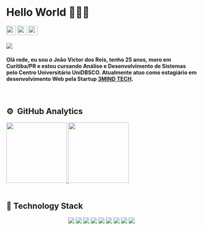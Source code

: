 # Hello World 👨🏻‍💻
<div>  
  <a href="mailto:joaooreis@hotmail.com" alt="Hotmail">
  <img height="25em" src="https://img.shields.io/badge/Microsoft_Outlook-0078D4?style=for-the-badge&logo=microsoft-outlook&logoColor=white" /></a>
  
  <a href="https://www.linkedin.com/in/jo%C3%A3o-reis-305716237/" alt="Linkedin">
  <img height="25em" src="https://img.shields.io/badge/LinkedIn-0077B5?style=for-the-badge&logo=linkedin&logoColor=white" /></a>
  
  <a href="https://www.instagram.com/joaoreiss_/" target="_blank" alt="Linkedin">
  <img height="25em" src="https://img.shields.io/badge/Instagram-E4405F?style=for-the-badge&logo=instagram&logoColor=white" /></a> 
</div>
    
<br>
<img src="https://user-images.githubusercontent.com/106037010/206037774-543a9d36-df5b-4b71-acec-026412ee3c01.jpg"/>


#### Olá rede, eu sou o João Victor dos Reis, tenho 25 anos, moro em Curitiba/PR e estou cursando Análise e Desenvolvimento de Sistemas pelo Centro Universitário UniDBSCO. Atualmente atuo como estagiário em desenvolvimento Web pela Startup [3MIND TECH](https://www.linkedin.com/company/3mindconsultoria/mycompany/verification/). 

<!-- - 📚 An investment in knowledge pays the best interest. – Benjamin Franklin -->

<br>

## ⚙️ &nbsp;GitHub Analytics
<a href="https://github.com/reissjoao">
    <img height="160em" src="https://github-readme-stats.vercel.app/api?username=reissjoao&count_private=true&include_all_commits=true&show_icons=false&theme=tokyonight&hide_border=true&show_owner=true"/>
    <img height="160em" src="https://github-readme-stats.vercel.app/api/top-langs/?username=reissjoao&theme=tokyonight&hide_border=true&&layout=compact"/>
  </a>
  
<br>
<br>

## 🚀 Technology Stack

<!-- <div align="center" style="display: inline_block">
  <img align="center" alt="Joao-Js" height="30" width="40" src="https://raw.githubusercontent.com/devicons/devicon/master/icons/javascript/javascript-plain.svg">
  <img align="center" alt="Joao-Ts" height="30" width="40" src="https://raw.githubusercontent.com/devicons/devicon/master/icons/typescript/typescript-plain.svg">
  <img align="center" alt="Joao-React" height="30" width="40" src="https://raw.githubusercontent.com/devicons/devicon/master/icons/react/react-original.svg">
  <img align="center" alt="Joao-HTML" height="30" width="40" src="https://raw.githubusercontent.com/devicons/devicon/master/icons/html5/html5-original.svg">
  <img align="center" alt="Joao-CSS" height="30" width="40" src="https://raw.githubusercontent.com/devicons/devicon/master/icons/css3/css3-original.svg">
  <img align="center" alt="Joao-mysql" height="30" width="40" src="https://cdn.jsdelivr.net/gh/devicons/devicon/icons/mysql/mysql-original-wordmark.svg" />
  <img align="center" alt="Joao-bootstrap" height="30" width="40" src="https://cdn.jsdelivr.net/gh/devicons/devicon/icons/bootstrap/bootstrap-original.svg" />
  <img align="center" alt="Joao-git" height="30" width="40" src="https://cdn.jsdelivr.net/gh/devicons/devicon/icons/git/git-original.svg" />
</div> -->

<div align="center">
  <img src="https://img.shields.io/badge/JavaScript-F7DF1E?style=for-the-badge&logo=javascript&logoColor=black" />
  <img src="https://img.shields.io/badge/React-20232A?style=for-the-badge&logo=react&logoColor=61DAFB" />
  <img src="https://img.shields.io/badge/TypeScript-007ACC?style=for-the-badge&logo=typescript&logoColor=white" />
  <img src="https://img.shields.io/badge/Java-ED8B00?style=for-the-badge&logo=openjdk&logoColor=white" />
  <img src="https://img.shields.io/badge/HTML5-E34F26?style=for-the-badge&logo=html5&logoColor=white" />
  <img src="https://img.shields.io/badge/CSS3-1572B6?style=for-the-badge&logo=css3&logoColor=white" />
  <img src="https://img.shields.io/badge/Bootstrap-563D7C?style=for-the-badge&logo=bootstrap&logoColor=white" />
  <img src="https://img.shields.io/badge/MySQL-005C84?style=for-the-badge&logo=mysql&logoColor=white" />
  <img src="https://img.shields.io/badge/GIT-E44C30?style=for-the-badge&logo=git&logoColor=white" />
</div>
